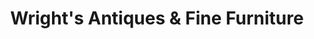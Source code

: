 ---
title: "Wright's Antiques & Fine Furniture"
url: /parkesburg/wrights-antiques-and-fine-furniture/
shop: antiques
---